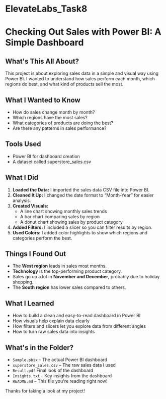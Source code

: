 # ElevateLabs_Task8

# Checking Out Sales with Power BI: A Simple Dashboard

## What's This All About?
This project is about exploring sales data in a simple and visual way using Power BI. I wanted to understand how sales perform each month, which regions do best, and what kind of products sell the most.

## What I Wanted to Know
- How do sales change month by month?
- Which regions have the most sales?
- What categories of products are doing the best?
- Are there any patterns in sales performance?

## Tools Used
- Power BI for dashboard creation
- A dataset called superstore_sales.csv

## What I Did
1. **Loaded the Data:** I imported the sales data CSV file into Power BI.
2. **Cleaned It Up:** I changed the date format to “Month-Year” for easier analysis.
3. **Created Visuals:**
   - A line chart showing monthly sales trends
   - A bar chart comparing sales by region
   - A donut chart showing sales by product category
4. **Added Filters:** I included a slicer so you can filter results by region.
5. **Used Colors:** I added color highlights to show which regions and categories perform the best.

## Things I Found Out
- The **West region** leads in sales most months.
- **Technology** is the top-performing product category.
- Sales go up a lot in **November and December**, probably due to holiday shopping.
- The **South region** has lower sales compared to others.

## What I Learned
- How to build a clean and easy-to-read dashboard in Power BI
- How visuals help explain data clearly
- How filters and slicers let you explore data from different angles
- How to turn raw sales data into insights

## What's in the Folder?
- `Sample.pbix` – The actual Power BI dashboard
- `superstore_sales.csv` – The raw sales data I used
- `Result.pdf` Final look of the dashboard
- `Insights.txt` – Key insights from the dashboard
- `README.md` – This file you're reading right now!

Thanks for taking a look at my project!
